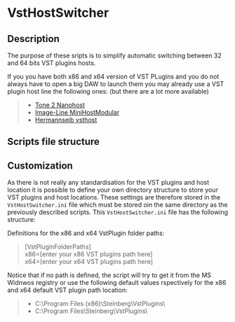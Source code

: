 # VstHostSwitcher

## Description

The purpose of these sripts is to simplify automatic switching between 32 and 64 bits VST plugins hosts.

If you you have both x86 and x64 version of VST PLugins and you do not always have to open a big DAW to launch them you may already use a VST plugin host line the following ones: (but there are a lot more available)

> - [Tone 2 Nanohost](https://www.tone2.com/nanohost.html)
> - [Image-Line MiniHostModular](https://forum.image-line.com/viewtopic.php?f=1919&t=123031)
> - [Hermannseib vsthost](http://www.hermannseib.com/english/vsthost.htm)

## Scripts file structure

## Customization

As there is not really any standardisation for the VST plugins and host location it is possible to define your own directory structure to store your VST plugins and host locations.
These settings are therefore stored in the ``VstHostSwitcher.ini`` file which must be stored oin the same directory as the previously described scripts.
This ``VstHostSwitcher.ini`` file has the following structure:

Definitions for the x86 and x64 VstPlugin folder paths:

> \[VstPluginFolderPaths\]  
> x86=\[enter your x86 VST plugins path here\]  
> x64=\[enter your x64 VST plugins path here\]  

Notice that if no path is defined, the script will try to get it from the MS Widnwos registry or use the following default values rspectively for the x86 and x64 default VST plugin path location:

> - C:\Program Files (x86)\Steinberg\VstPlugins\
> - C:\Program Files\Steinberg\VstPlugins\
